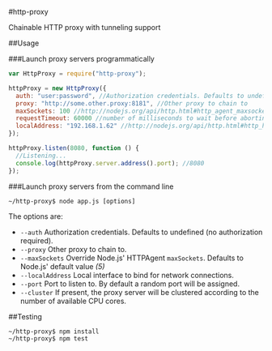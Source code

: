 #http-proxy

Chainable HTTP proxy with tunneling support

##Usage

###Launch proxy servers programmatically

```javascript
var HttpProxy = require("http-proxy");

httpProxy = new HttpProxy({
  auth: "user:password", //Authorization credentials. Defaults to undefined (no authorization required)
  proxy: "http://some.other.proxy:8181", //Other proxy to chain to
  maxSockets: 100 //http://nodejs.org/api/http.html#http_agent_maxsockets
  requestTimeout: 60000 //number of milliseconds to wait before aborting the request
  localAddress: "192.168.1.62" //http://nodejs.org/api/http.html#http_http_request_options_callback
});

httpProxy.listen(8080, function () {
  //Listening...
  console.log(httpProxy.server.address().port); //8080
});
```

###Launch proxy servers from the command line

```
~/http-proxy$ node app.js [options]
```

The options are:

- `--auth` Authorization credentials. Defaults to undefined (no authorization required).<br/>
- `--proxy` Other proxy to chain to.<br/>
- `--maxSockets` Override Node.js' HTTPAgent `maxSockets`. Defaults to Node.js' default value _(5)_<br/>
- `--localAddress` Local interface to bind for network connections.<br/>
- `--port` Port to listen to. By default a random port will be assigned.<br/>
- `--cluster` If present, the proxy server will be clustered according to the number of available CPU cores.

##Testing

```bash
~/http-proxy$ npm install
~/http-proxy$ npm test
```
